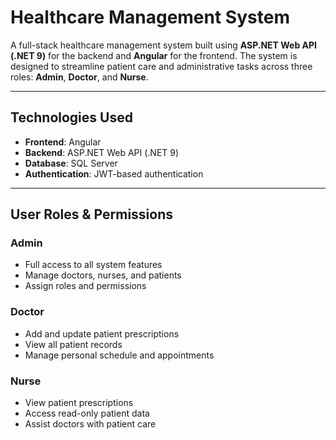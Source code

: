 #  Healthcare Management System

A full-stack healthcare management system built using **ASP.NET Web API (.NET 9)** for the backend and **Angular** for the frontend. The system is designed to streamline patient care and administrative tasks across three roles: **Admin**, **Doctor**, and **Nurse**.

---

##  Technologies Used

- **Frontend**: Angular
- **Backend**: ASP.NET Web API (.NET 9)
- **Database**: SQL Server 
- **Authentication**: JWT-based authentication

---

##  User Roles & Permissions

###  Admin
- Full access to all system features
- Manage doctors, nurses, and patients
- Assign roles and permissions

###  Doctor
- Add and update patient prescriptions
- View all patient records
- Manage personal schedule and appointments

###  Nurse
- View patient prescriptions
- Access read-only patient data
- Assist doctors with patient care




